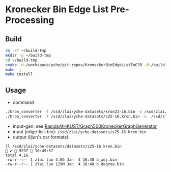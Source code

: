 # Kronecker Bin Edge List Pre-Processing

## Build 

```zsh
rm -rf ~/build-tmp
mkdir -p ~/build-tmp 
cd ~/build-tmp
cmake -H~/workspace/yche/git-repos/KroneckerBinEdgeListToCSR -B~/build-tmp -DCMAKE_INSTALL_PREFIX=~/yche-bin
make -j 
make install
```

## Usage

* command

```zsh
./kron_converter -f /ssd/zlai/yche-datasets/kron23-16.bin -o /ssd/zlai/yche-datasets/datasets/datasets/kron23-16.bin
./kron_converter -f /ssd/zlai/yche-datasets/s25-16.kron.bin -o  /ssd/zlai/yche-datasets/datasets/s25-16.kron.bin 
```

* input-gen: see [RapidsAtHKUST/Graph500KroneckerGraphGenerator](https://github.com/RapidsAtHKUST/Graph500KroneckerGraphGenerator)
* input (edge-list-bin): `/ssd/zlai/yche-datasets/s25-16.kron.bin` 
* output (lijun's csr formats): 

```
ll /ssd/zlai/yche-datasets/datasets/s25-16.kron.bin                                                                                                   ✔  9297  16:49:57
total 4.1G
-rw-r--r-- 1 zlai luo 4.0G Jan  4 16:48 b_adj.bin
-rw-r--r-- 1 zlai luo 129M Jan  4 16:48 b_degree.bin
```
